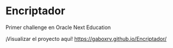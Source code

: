 # Encriptador
Primer challenge en Oracle Next Education 

¡Visualizar el proyecto aquí!
https://gaboxrv.github.io/Encriptador/
